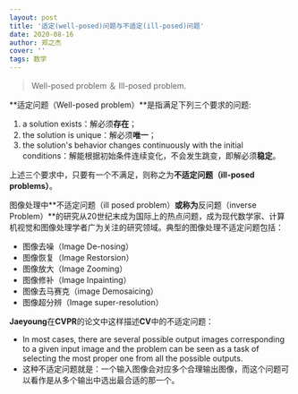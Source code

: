 ```yaml
---
layout: post
title: '适定(well-posed)问题与不适定(ill-posed)问题'
date: 2020-08-16
author: 郑之杰
cover: ''
tags: 数学
---
```


> Well-posed problem ＆ Ill-posed problem.

**适定问题（Well-posed problem）**是指满足下列三个要求的问题:

1. a solution exists：解必须**存在**；
2. the solution is unique：解必须**唯一**；
3. the solution's behavior changes continuously with the initial conditions：解能根据初始条件连续变化，不会发生跳变，即解必须**稳定**。

上述三个要求中，只要有一个不满足，则称之为**不适定问题（ill-posed problems）**。

图像处理中**不适定问题（ill posed problem）**或称为**反问题（inverse Problem）**的研究从20世纪末成为国际上的热点问题，成为现代数学家、计算机视觉和图像处理学者广为关注的研究领域。典型的图像处理不适定问题包括：
- 图像去噪（Image De-nosing）
- 图像恢复（Image Restorsion）
- 图像放大（Image Zooming）
- 图像修补（Image Inpainting）
- 图像去马赛克（image Demosaicing）
- 图像超分辨（Image super-resolution）

**Jaeyoung**在**CVPR**的论文中这样描述**CV**中的不适定问题：
- In most cases, there are several possible output images corresponding to a given input image and the problem can be seen as a task of selecting the most proper one from all the possible outputs.
- 这种不适定问题就是：一个输入图像会对应多个合理输出图像，而这个问题可以看作是从多个输出中选出最合适的那一个。
